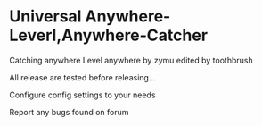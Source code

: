 # Universal Anywhere-Leverl,Anywhere-Catcher
Catching anywhere Level anywhere by zymu edited by toothbrush

All release are tested before releasing...

Configure config settings to your needs

Report any bugs found on forum
